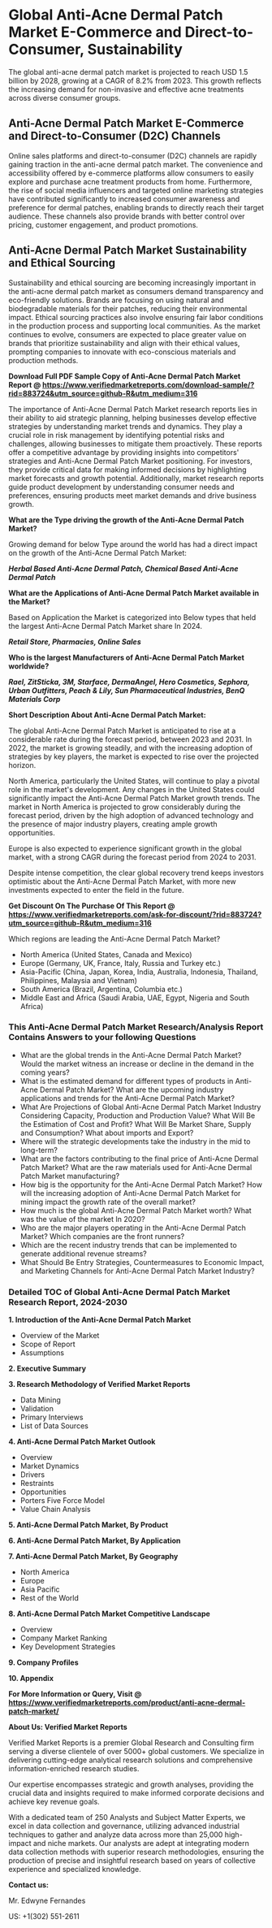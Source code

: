 <h1>Global Anti-Acne Dermal Patch Market E-Commerce and Direct-to-Consumer, Sustainability</h1><p class=""><p>The global anti-acne dermal patch market is projected to reach USD 1.5 billion by 2028, growing at a CAGR of 8.2% from 2023. This growth reflects the increasing demand for non-invasive and effective acne treatments across diverse consumer groups.</p><h2>Anti-Acne Dermal Patch Market E-Commerce and Direct-to-Consumer (D2C) Channels</h2><p>Online sales platforms and direct-to-consumer (D2C) channels are rapidly gaining traction in the anti-acne dermal patch market. The convenience and accessibility offered by e-commerce platforms allow consumers to easily explore and purchase acne treatment products from home. Furthermore, the rise of social media influencers and targeted online marketing strategies have contributed significantly to increased consumer awareness and preference for dermal patches, enabling brands to directly reach their target audience. These channels also provide brands with better control over pricing, customer engagement, and product promotions.</p><h2>Anti-Acne Dermal Patch Market Sustainability and Ethical Sourcing</h2><p>Sustainability and ethical sourcing are becoming increasingly important in the anti-acne dermal patch market as consumers demand transparency and eco-friendly solutions. Brands are focusing on using natural and biodegradable materials for their patches, reducing their environmental impact. Ethical sourcing practices also involve ensuring fair labor conditions in the production process and supporting local communities. As the market continues to evolve, consumers are expected to place greater value on brands that prioritize sustainability and align with their ethical values, prompting companies to innovate with eco-conscious materials and production methods.</p></p><p class=""><strong>Download Full PDF Sample Copy of Anti-Acne Dermal Patch Market Report @ <a href="https://www.verifiedmarketreports.com/download-sample/?rid=883724&utm_source=github-R&utm_medium=316" target="_blank">https://www.verifiedmarketreports.com/download-sample/?rid=883724&utm_source=github-R&utm_medium=316</a></strong></p><p>The importance of&nbsp;Anti-Acne Dermal Patch Market research reports lies in their ability to aid strategic planning, helping businesses develop effective strategies by understanding market trends and dynamics. They play a crucial role in risk management by identifying potential risks and challenges, allowing businesses to mitigate them proactively. These reports offer a competitive advantage by providing insights into competitors' strategies and Anti-Acne Dermal Patch Market positioning. For investors, they provide critical data for making informed decisions by highlighting market forecasts and growth potential. Additionally, market research reports guide product development by understanding consumer needs and preferences, ensuring products meet market demands and drive business growth.</p><p><strong>What are the&nbsp;Type driving the growth of the Anti-Acne Dermal Patch Market?</strong></p><p id="" class="">Growing demand for below Type around the world has had a direct impact on the growth of the Anti-Acne Dermal Patch Market:</p><p class=""><em><strong>Herbal Based Anti-Acne Dermal Patch, Chemical Based Anti-Acne Dermal Patch</strong></em></p><p class=""><strong>What are the&nbsp;Applications&nbsp;of Anti-Acne Dermal Patch Market available in the Market?</strong></p><p id="" class="">Based on Application the Market is categorized into Below types that held the largest Anti-Acne Dermal Patch Market share In 2024.</p><p class=""><em><strong>Retail Store, Pharmacies, Online Sales</strong></em></p><p class=""><strong>Who is the largest Manufacturers of Anti-Acne Dermal Patch Market worldwide?</strong></p><p><em><strong>Rael, ZitSticka, 3M, Starface, DermaAngel, Hero Cosmetics, Sephora, Urban Outfitters, Peach & Lily, Sun Pharmaceutical Industries, BenQ Materials Corp</strong></em></p><p id="" class=""><strong>Short Description About Anti-Acne Dermal Patch Market:</strong></p><p>The global Anti-Acne Dermal Patch Market is anticipated to rise at a considerable rate during the forecast period, between 2023 and 2031. In 2022, the market is growing steadily, and with the increasing adoption of strategies by key players, the market is expected to rise over the projected horizon.</p><p>North America, particularly the United States, will continue to play a pivotal role in the market's development. Any changes in the United States could significantly impact the Anti-Acne Dermal Patch Market growth trends. The market in North America is projected to grow considerably during the forecast period, driven by the high adoption of advanced technology and the presence of major industry players, creating ample growth opportunities.</p><p>Europe is also expected to experience significant growth in the global market, with a strong CAGR during the forecast period from 2024 to 2031.</p><p>Despite intense competition, the clear global recovery trend keeps investors optimistic about the Anti-Acne Dermal Patch Market, with more new investments expected to enter the field in the future.</p><p id="" class=""><strong>Get Discount On The Purchase Of This Report @ <a href="https://www.verifiedmarketreports.com/ask-for-discount/?rid=883724?utm_source=github-R&utm_medium=316" target="_blank">https://www.verifiedmarketreports.com/ask-for-discount/?rid=883724?utm_source=github-R&utm_medium=316</a></strong></p><p class="">Which regions are leading the Anti-Acne Dermal Patch Market?</p><ul><li>North America (United States, Canada and Mexico)</li><li>Europe (Germany, UK, France, Italy, Russia and Turkey etc.)</li><li>Asia-Pacific (China, Japan, Korea, India, Australia, Indonesia, Thailand, Philippines, Malaysia and Vietnam)</li><li>South America (Brazil, Argentina, Columbia etc.)</li><li>Middle East and Africa (Saudi Arabia, UAE, Egypt, Nigeria and South Africa)</li></ul><h3 id="" class="">This Anti-Acne Dermal Patch Market Research/Analysis Report Contains Answers to your following Questions</h3><ul><li>What are the global trends in the Anti-Acne Dermal Patch Market? Would the market witness an increase or decline in the demand in the coming years?</li><li>What is the estimated demand for different types of products in Anti-Acne Dermal Patch Market? What are the upcoming industry applications and trends for the Anti-Acne Dermal Patch Market?</li><li>What Are Projections of Global Anti-Acne Dermal Patch Market Industry Considering Capacity, Production and Production Value? What Will Be the Estimation of Cost and Profit? What Will Be Market Share, Supply and Consumption? What about imports and Export?</li><li>Where will the strategic developments take the industry in the mid to long-term?</li><li>What are the factors contributing to the final price of Anti-Acne Dermal Patch Market? What are the raw materials used for Anti-Acne Dermal Patch Market manufacturing?</li><li>How big is the opportunity for the Anti-Acne Dermal Patch Market? How will the increasing adoption of Anti-Acne Dermal Patch Market for mining impact the growth rate of the overall market?</li><li>How much is the global Anti-Acne Dermal Patch Market worth? What was the value of the market In 2020?</li><li>Who are the major players operating in the Anti-Acne Dermal Patch Market? Which companies are the front runners?</li><li>Which are the recent industry trends that can be implemented to generate additional revenue streams?</li><li>What Should Be Entry Strategies, Countermeasures to Economic Impact, and Marketing Channels for Anti-Acne Dermal Patch Market Industry?</li></ul><h3 id="" class="">Detailed TOC of Global Anti-Acne Dermal Patch Market Research Report, 2024-2030</h3><p id="" class=""><strong>1. Introduction of the Anti-Acne Dermal Patch Market</strong></p><ul><li>Overview of the Market</li><li>Scope of Report</li><li>Assumptions</li></ul><p id="" class=""><strong>2. Executive Summary</strong></p><p id="" class=""><strong>3. Research Methodology of Verified Market Reports</strong></p><ul><li>Data Mining</li><li>Validation</li><li>Primary Interviews</li><li>List of Data Sources</li></ul><p id="" class=""><strong>4. Anti-Acne Dermal Patch Market Outlook</strong></p><ul><li>Overview</li><li>Market Dynamics</li><li>Drivers</li><li>Restraints</li><li>Opportunities</li><li>Porters Five Force Model</li><li>Value Chain Analysis</li></ul><p id="" class=""><strong>5. Anti-Acne Dermal Patch Market, By Product</strong></p><p id="" class=""><strong>6. Anti-Acne Dermal Patch Market, By Application</strong></p><p id="" class=""><strong>7. Anti-Acne Dermal Patch Market, By Geography</strong></p><ul><li>North America</li><li>Europe</li><li>Asia Pacific</li><li>Rest of the World</li></ul><p id="" class=""><strong>8. Anti-Acne Dermal Patch Market Competitive Landscape</strong></p><ul><li>Overview</li><li>Company Market Ranking</li><li>Key Development Strategies</li></ul><p id="" class=""><strong>9. Company Profiles</strong></p><p id="" class=""><strong>10. Appendix</strong></p><p id="" class=""><strong>For More Information or Query, Visit @ <a href="https://www.verifiedmarketreports.com/product/anti-acne-dermal-patch-market/" target="_blank">https://www.verifiedmarketreports.com/product/anti-acne-dermal-patch-market/</a></strong></p><p id="" class=""><strong>About Us: Verified Market Reports</strong></p><p id="" class="">Verified Market Reports is a premier Global Research and Consulting firm serving a diverse clientele of over 5000+ global customers. We specialize in delivering cutting-edge analytical research solutions and comprehensive information-enriched research studies.</p><p id="" class="">Our expertise encompasses strategic and growth analyses, providing the crucial data and insights required to make informed corporate decisions and achieve key revenue goals.</p><p id="" class="">With a dedicated team of 250 Analysts and Subject Matter Experts, we excel in data collection and governance, utilizing advanced industrial techniques to gather and analyze data across more than 25,000 high-impact and niche markets. Our analysts are adept at integrating modern data collection methods with superior research methodologies, ensuring the production of precise and insightful research based on years of collective experience and specialized knowledge.</p><p id="" class=""><strong>Contact us:</strong></p><p id="" class="">Mr. Edwyne Fernandes</p><p id="" class="">US: +1(302) 551-2611</p>
